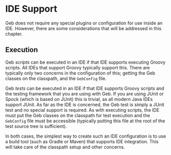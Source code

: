 # IDE Support

Geb does not require any special plugins or configuration for use inside an IDE. However, there are some considerations that will be addressed in this chapter.

## Execution

Geb _scripts_ can be executed in an IDE if that IDE supports executing Groovy scripts.
All IDEs that support Groovy typically support this.
There are typically only two concerns in the configuration of this; getting the Geb classes on the classpath, and the `GebConfig` file.

Geb _tests_ can be executed in an IDE if that IDE supports Groovy scripts and the testing framework that you are using with Geb.
If you are using JUnit or Spock (which is based on JUnit) this is trivial, as all modern Java IDEs support JUnit.
As far as the IDE is concerned, the Geb test is simply a JUnit test and no special support is required.
As with executing scripts, the IDE must put the Geb classes on the classpath for test execution and the `GebConfig` file must be accessible (typically putting this file at the root of the test source tree is sufficient).

In both cases, the simplest way to create such an IDE configuration is to use a build tool (such as Gradle or Maven) that supports IDE integration.
This will take care of the classpath setup and other concerns.



